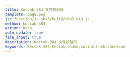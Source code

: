 ```yaml
---
title: Keccak-384 文件校验码
template: page.pug
js: function/js-sha3/build/sha3.min.js
method: keccak_384
action: Hash
auto_update: true
file_input: true
description: Keccak-384 文件校验码
keywords: Keccak-384,Keccak,shake,online,hash,checksum
---
```


